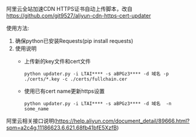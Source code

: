 阿里云全站加速CDN HTTPS证书自动上传脚本，改自 https://github.com/git9527/aliyun-cdn-https-cert-updater

使用方法:

1. 确保python已安装Requests(pip install requests)
2. 使用说明
    * 上传新的key文件和cert文件
    
        `python updater.py -i LTAI**** -s aBPGz3**** -d 域名 -p ./certs/*.key -c ./certs/fullchain.cer`

    * 使用已有cert name更新https设置
    
        `python updater.py -i LTAI**** -s aBPGz3**** -d 域名  -n some_name`


阿里云相关接口说明(https://help.aliyun.com/document_detail/89666.html?spm=a2c4g.11186623.6.621.68fb41bfE5XzfB)

